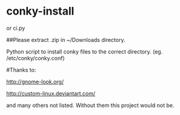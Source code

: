 # conky-install
or ci.py

##Please extract .zip in ~/Downloads directory.

Python script to install conky files to the correct directory. (eg.  /etc/conky/conky.conf)

#Thanks to:

http://gnome-look.org/

http://custom-linux.deviantart.com/

and many others not listed. Without them this project would not be.

